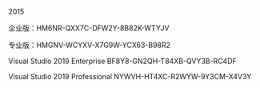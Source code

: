 2015

企业版：HM6NR-QXX7C-DFW2Y-8B82K-WTYJV

专业版：HMGNV-WCYXV-X7G9W-YCX63-B98R2



Visual Studio 2019 Enterprise
BF8Y8-GN2QH-T84XB-QVY3B-RC4DF

Visual Studio 2019 Professional
NYWVH-HT4XC-R2WYW-9Y3CM-X4V3Y